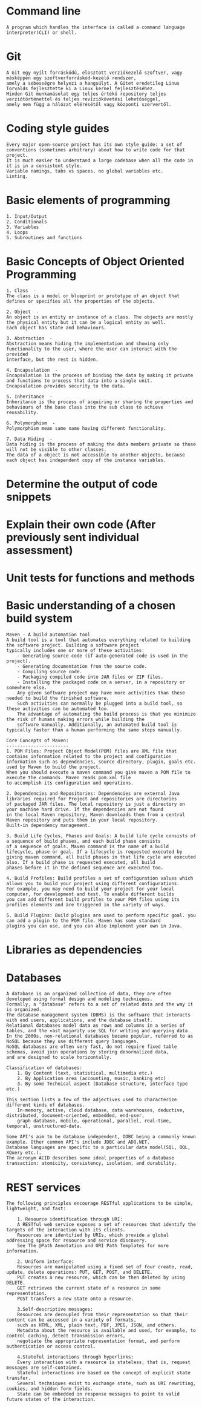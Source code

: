 Command line
========================

    A program which handles the interface is called a command language interpreter(CLI) or shell.

Git
========================

    A Git egy nyílt forráskódú, elosztott verziókezelő szoftver, vagy másképpen egy szoftverforráskód-kezelő rendszer,
    amely a sebességre helyezi a hangsúlyt. A Gitet eredetileg Linus Torvalds fejlesztette ki a Linux kernel fejlesztéséhez.
    Minden Git munkamásolat egy teljes értékű repository teljes verziótörténettel és teljes revíziókövetési lehetőséggel,
    amely nem függ a hálózat elérésétől vagy központi szervertől.

Coding style guides
========================

    Every major open-source project has its own style guide: a set of conventions (sometimes arbitrary) about how to write code for that project.
    It is much easier to understand a large codebase when all the code in it is in a consistent style.
    Variable namings, tabs vs spaces, no global variables etc.
    Linting.

Basic elements of programming
========================

    1. Input/Output
    2. Conditionals
    3. Variables
    4. Loops
    5. Subroutines and functions

Basic Concepts of Object Oriented Programming
========================

    1. Class  -
    The class is a model or blueprint or prototype of an object that defines or specifies all the properties of the objects.

    2. Object  -
    An object is an entity or instance of a class. The objects are mostly the physical entity but it can be a logical entity as well.
    Each object has state and behaviours.

    3. Abstraction  -
    Abstraction means hiding the implementation and showing only functionality to the user, where the user can interact with the provided
    interface, but the rest is hidden.

    4. Encapsulation  -
    Encapsulation is the process of binding the data by making it private and functions to process that data into a single unit.
    Encapsulation provides security to the data.

    5. Inheritance  -
    Inheritance is the process of acquiring or sharing the properties and behaviours of the base class into the sub class to achieve reusability.

    6. Polymorphism  -
    Polymorphism mean same name having different functionality.

    7. Data Hiding  -
    Data hiding is the process of making the data members private so those will not be visible to other classes.
    The data of a object is not accessible to another objects, because each object has independent copy of the instance variables.

Determine the output of code snippets
========================

Explain their own code (After previously sent individual assessment)
========================

Unit tests for functions and methods
========================

Basic understanding of a chosen build system
========================

    Maven - A build automation tool
    A build tool is a tool that automates everything related to building the software project. Building a software project
    typically includes one or more of these activities:
        - Generating source code (if auto-generated code is used in the project).
        - Generating documentation from the source code.
        - Compiling source code.
        - Packaging compiled code into JAR files or ZIP files.
        - Installing the packaged code on a server, in a repository or somewhere else.
        Any given software project may have more activities than these needed to build the finished software.
        Such activities can normally be plugged into a build tool, so these activities can be automated too.
        The advantage of automating the build process is that you minimize the risk of humans making errors while building the
        software manually. Additionally, an automated build tool is typically faster than a human performing the same steps manually.

    Core Concepts of Maven:
    -----------------------
    1. POM Files: Project Object Model(POM) files are XML file that contains information related to the project and configuration
    information such as dependencies, source directory, plugin, goals etc. used by Maven to build the project.
    When you should execute a maven command you give maven a POM file to execute the commands. Maven reads pom.xml file
    to accomplish its configuration and operations.

    2. Dependencies and Repositories: Dependencies are external Java libraries required for Project and repositories are directories
    of packaged JAR files. The local repository is just a directory on your machine hard drive. If the dependencies are not found
    in the local Maven repository, Maven downloads them from a central Maven repository and puts them in your local repository.
    Built-in dependency management.

    3. Build Life Cycles, Phases and Goals: A build life cycle consists of a sequence of build phases, and each build phase consists
    of a sequence of goals. Maven command is the name of a build lifecycle, phase or goal. If a lifecycle is requested executed by
    giving maven command, all build phases in that life cycle are executed also. If a build phase is requested executed, all build
    phases before it in the defined sequence are executed too.

    4. Build Profiles: Build profiles a set of configuration values which allows you to build your project using different configurations.
    For example, you may need to build your project for your local computer, for development and test. To enable different builds
    you can add different build profiles to your POM files using its profiles elements and are triggered in the variety of ways.

    5. Build Plugins: Build plugins are used to perform specific goal. you can add a plugin to the POM file. Maven has some standard
    plugins you can use, and you can also implement your own in Java.

Libraries as dependencies
========================


Databases
========================

    A database is an organized collection of data, they are often developed using formal design and modeling techniques.
    Formally, a "database" refers to a set of related data and the way it is organized.
    The database management system (DBMS) is the software that interacts with end users, applications, and the database itself.
    Relational databases model data as rows and columns in a series of tables, and the vast majority use SQL for writing and querying data.
    In the 2000s, non-relational databases became popular, referred to as NoSQL because they use different query languages.
    NoSQL databases are often very fast, do not require fixed table schemas, avoid join operations by storing denormalized data,
    and are designed to scale horizontally.

    Classification of databases:
        1. By Content (text, statistical, multimedia etc.)
        2. By Application area (accounting, music, banking etc)
        3. By some Technical aspect (Database structure, interface type etc.)

    This section lists a few of the adjectives used to characterize different kinds of databases.
        In-memory, active, cloud database, data warehouses, deductive, distributed, document-oriented, embedded, end-user,
        graph database, mobile, operational, parallel, real-time, temporal, unstructured-data.

    Some API's aim to be database independent, ODBC being a commonly known example. Other common API's include JDBC and ADO.NET.
    Database languages are specific to a particular data model(SQL, OQL, XQuery etc.).
    The acronym ACID describes some ideal properties of a database transaction: atomicity, consistency, isolation, and durability.

REST services
========================

    The following principles encourage RESTful applications to be simple, lightweight, and fast:

        1. Resource identification through URI:
        A RESTful web service exposes a set of resources that identify the targets of the interaction with its clients.
        Resources are identified by URIs, which provide a global addressing space for resource and service discovery.
        See The @Path Annotation and URI Path Templates for more information.

        2. Uniform interface:
        Resources are manipulated using a fixed set of four create, read, update, delete operations: PUT, GET, POST, and DELETE.
        PUT creates a new resource, which can be then deleted by using DELETE.
        GET retrieves the current state of a resource in some representation.
        POST transfers a new state onto a resource.

        3.Self-descriptive messages:
        Resources are decoupled from their representation so that their content can be accessed in a variety of formats,
        such as HTML, XML, plain text, PDF, JPEG, JSON, and others.
        Metadata about the resource is available and used, for example, to control caching, detect transmission errors,
        negotiate the appropriate representation format, and perform authentication or access control.

        4.Stateful interactions through hyperlinks:
        Every interaction with a resource is stateless; that is, request messages are self-contained.
        Stateful interactions are based on the concept of explicit state transfer.
        Several techniques exist to exchange state, such as URI rewriting, cookies, and hidden form fields.
        State can be embedded in response messages to point to valid future states of the interaction.


